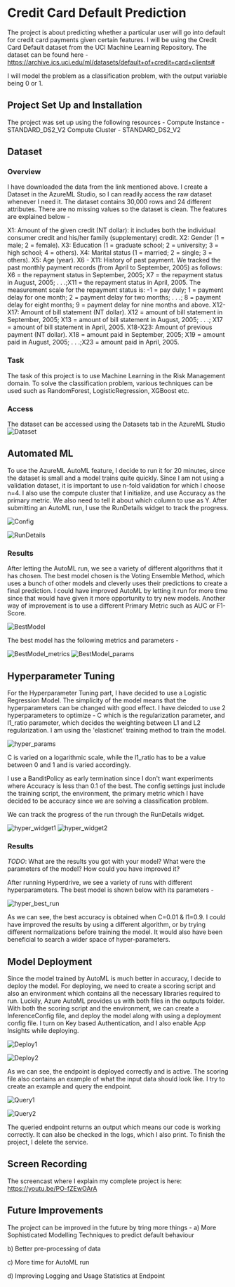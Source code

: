 # Credit Card Default Prediction

The project is about predicting whether a particular user will go into default for credit card payments given certain features. I will be using the Credit Card Default dataset from the UCI Machine Learning Repository. The dataset can be found here - https://archive.ics.uci.edu/ml/datasets/default+of+credit+card+clients#

I will model the problem as a classification problem, with the output variable being 0 or 1.

## Project Set Up and Installation
The project was set up using the following resources - 
Compute Instance - STANDARD_DS2_V2
Compute Cluster - STANDARD_DS2_V2

## Dataset

### Overview
I have downloaded the data from the link mentioned above. I create a Dataset in the AzureML Studio, so I can readily access the raw dataset whenever I need it. The dataset contains 30,000 rows and 24 different attributes. There are no missing values so the dataset is clean. The features are explained below - 

X1: Amount of the given credit (NT dollar): it includes both the individual consumer credit and his/her family (supplementary) credit. 
X2: Gender (1 = male; 2 = female). 
X3: Education (1 = graduate school; 2 = university; 3 = high school; 4 = others). 
X4: Marital status (1 = married; 2 = single; 3 = others).
X5: Age (year). 
X6 - X11: History of past payment. We tracked the past monthly payment records (from April to September, 2005) as follows: X6 = the repayment status in September, 2005; X7 = the repayment status in August, 2005; . . .;X11 = the repayment status in April, 2005. The measurement scale for the repayment status is: -1 = pay duly; 1 = payment delay for one month; 2 = payment delay for two months; . . .; 8 = payment delay for eight months; 9 = payment delay for nine months and above. 
X12-X17: Amount of bill statement (NT dollar). X12 = amount of bill statement in September, 2005; X13 = amount of bill statement in August, 2005; . . .; X17 = amount of bill statement in April, 2005. 
X18-X23: Amount of previous payment (NT dollar). X18 = amount paid in September, 2005; X19 = amount paid in August, 2005; . . .;X23 = amount paid in April, 2005. 

### Task
The task of this project is to use Machine Learning in the Risk Management domain. To solve the classification problem, various techniques can be used such as RandomForest, LogisticRegression, XGBoost etc.

### Access
The dataset can be accessed using the Datasets tab in the AzureML Studio
![Dataset](https://github.com/Neo96Mav/Azure-ML-Capstone/blob/main/Screenshots/dataset.png)

## Automated ML
To use the AzureML AutoML feature, I decide to run it for 20 minutes, since the dataset is small and a model trains quite quickly. Since I am not using a validation dataset, it is important to use n-fold validation for which I choose n=4. I also use the compute cluster that I initialize, and use Accuracy as the primary metric. We also need to tell it about which column to use as Y. After submitting an AutoML run, I use the RunDetails widget to track the progress. 

![Config](https://github.com/Neo96Mav/Azure-ML-Capstone/blob/main/Screenshots/automl-config.png)

![RunDetails](https://github.com/Neo96Mav/Azure-ML-Capstone/blob/main/Screenshots/autoML-run-widget.png)

### Results

After letting the AutoML run, we see a variety of different algorithms that it has chosen. The best model chosen is the Voting Ensemble Method, which uses a bunch of other models and cleverly uses their predictions to create a final prediction. I could have improved AutoML by letting it run for more time since that would have given it more opportunity to try new models. Another way of improvement is to use a different Primary Metric such as AUC or F1-Score.

![BestModel](https://github.com/Neo96Mav/Azure-ML-Capstone/blob/main/Screenshots/autoML-best-model.png)

The best model has the following metrics and parameters - 

![BestModel_metrics](https://github.com/Neo96Mav/Azure-ML-Capstone/blob/main/Screenshots/automl-best-model-metrics.png)
![BestModel_params](https://github.com/Neo96Mav/Azure-ML-Capstone/blob/main/Screenshots/automl-best-model-parameters.png)


## Hyperparameter Tuning

For the Hyperparameter Tuning part, I have decided to use a Logistic Regression Model. The simplicity of the model means that the hyperparameters can be changed with good effect. I have deicded to use 2 hyperparameters to optimize - C which is the regularization parameter, and l1_ratio parameter, which decides the weighting between L1 and L2 regularization. I am using the 'elasticnet' training method to train the model.

![hyper_params](https://github.com/Neo96Mav/Azure-ML-Capstone/blob/main/Screenshots/hyperdrive-params-optimize.png)

C is varied on a logarithmic scale, while the l1_ratio has to be a value between 0 and 1 and is varied accordingly. 

I use a BanditPolicy as early termination since I don't want experiments where Accuracy is less than 0.1 of the best. The config settings just include the training script, the environment, the primary metric which I have decided to be accuracy since we are solving a classification problem.

We can track the progress of the run through the RunDetails widget. 

![hyper_widget1](https://github.com/Neo96Mav/Azure-ML-Capstone/blob/main/Screenshots/hyperdrive-widget-1.png)
![hyper_widget2](https://github.com/Neo96Mav/Azure-ML-Capstone/blob/main/Screenshots/hyperdrive-widget-2.png)

### Results
*TODO*: What are the results you got with your model? What were the parameters of the model? How could you have improved it?

After running Hyperdrive, we see a variety of runs with different hyperparameters. The best model is shown below with its parameters - 

![hyper_best_run](https://github.com/Neo96Mav/Azure-ML-Capstone/blob/main/Screenshots/best-run-hyperdrive.png)

As we can see, the best accuracy is obtained when C=0.01 & l1=0.9. I could have improved the results by using a different algorithm, or by trying different normalizations before training the model. It would also have been beneficial to search a wider space of hyper-parameters.


## Model Deployment
Since the model trained by AutoML is much better in accuracy, I decide to deploy the model. For deploying, we need to create a scoring script and also an environment which contains all the necessary libraries required to run. Luckily, Azure AutoML provides us with both files in the outputs folder. With both the scoring script and the environment, we can create a InferenceConfig file, and deploy the model along with using a deployment config file. I turn on Key based Authentication, and I also enable App Insights while deploying. 

![Deploy1](https://github.com/Neo96Mav/Azure-ML-Capstone/blob/main/Screenshots/automl-deploy.png)

![Deploy2](https://github.com/Neo96Mav/Azure-ML-Capstone/blob/main/Screenshots/deployed-model-active.png)
  
As we can see, the endpoint is deployed correctly and is active. The scoring file also contains an example of what the input data should look like. I try to create an example and query the endpoint. 

![Query1](https://github.com/Neo96Mav/Azure-ML-Capstone/blob/main/Screenshots/endpoint-query-data.png)
  
![Query2](https://github.com/Neo96Mav/Azure-ML-Capstone/blob/main/Screenshots/endpoint-query-result.png)
  
The queried endpoint returns an output which means our code is working correctly. It can also be checked in the logs, which I also print. To finish the project, I delete the service. 
 
## Screen Recording
The screencast where I explain my complete project is here: https://youtu.be/PO-fZEwOArA

## Future Improvements 
The project can be improved in the future by tring more things - 
a) More Sophisticated Modelling Techniques to predict default behaviour 

b) Better pre-processing of data 

c) More time for AutoML run

d) Improving Logging and Usage Statistics at Endpoint
